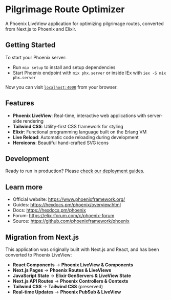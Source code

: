 # Pilgrimage Route Optimizer

A Phoenix LiveView application for optimizing pilgrimage routes, converted from Next.js to Phoenix and Elixir.

## Getting Started

To start your Phoenix server:

  * Run `mix setup` to install and setup dependencies
  * Start Phoenix endpoint with `mix phx.server` or inside IEx with `iex -S mix phx.server`

Now you can visit [`localhost:4000`](http://localhost:4000) from your browser.

## Features

- **Phoenix LiveView**: Real-time, interactive web applications with server-side rendering
- **Tailwind CSS**: Utility-first CSS framework for styling
- **Elixir**: Functional programming language built on the Erlang VM
- **Live Reload**: Automatic code reloading during development
- **Heroicons**: Beautiful hand-crafted SVG icons

## Development

Ready to run in production? Please [check our deployment guides](https://hexdocs.pm/phoenix/deployment.html).

## Learn more

  * Official website: https://www.phoenixframework.org/
  * Guides: https://hexdocs.pm/phoenix/overview.html
  * Docs: https://hexdocs.pm/phoenix
  * Forum: https://elixirforum.com/c/phoenix-forum
  * Source: https://github.com/phoenixframework/phoenix

## Migration from Next.js

This application was originally built with Next.js and React, and has been converted to Phoenix LiveView:

- **React Components** → **Phoenix LiveView & Components**
- **Next.js Pages** → **Phoenix Routes & LiveViews**
- **JavaScript State** → **Elixir GenServers & LiveView State**
- **Next.js API Routes** → **Phoenix Controllers & Contexts**
- **Tailwind CSS** → **Tailwind CSS** (preserved)
- **Real-time Updates** → **Phoenix PubSub & LiveView**
